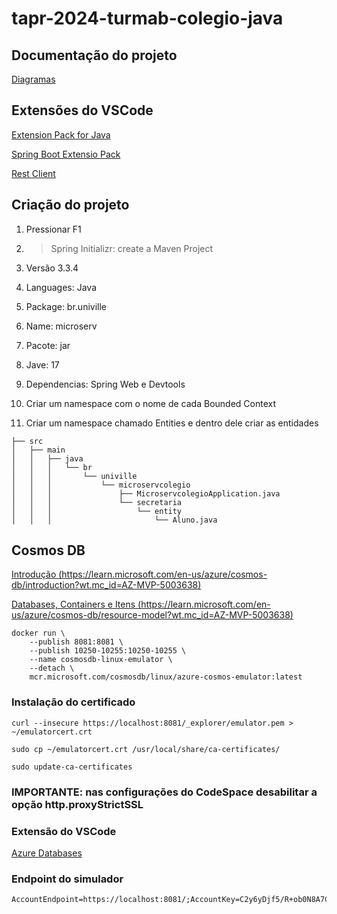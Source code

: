 # tapr-2024-turmab-colegio-java

## Documentação do projeto
[Diagramas](https://univillebr-my.sharepoint.com/:u:/g/personal/walter_s_univille_br/EWtm7BQwjlJJgXsTxgdj9UIB6YYhdA9x5ufNfKxCAtlKVg?e=cl21Nh)

## Extensões do VSCode
[Extension Pack for Java](https://marketplace.visualstudio.com/items?itemName=vscjava.vscode-java-pack?wt.mc_id=AZ-MVP-5003638)

[Spring Boot Extensio Pack](https://marketplace.visualstudio.com/items?itemName=vmware.vscode-boot-dev-pack?wt.mc_id=AZ-MVP-5003638)

[Rest Client](https://marketplace.visualstudio.com/items?itemName=humao.rest-client?wt.mc_id=AZ-MVP-5003638)

## Criação do projeto
1. Pressionar F1
2. >Spring Initializr: create a Maven Project
3. Versão 3.3.4
4. Languages: Java
5. Package: br.univille
6. Name: microserv<nome do subdominio>
7. Pacote: jar
8. Jave: 17
9. Dependencias: Spring Web e Devtools

10. Criar um namespace com o nome de cada Bounded Context
11. Criar um namespace chamado Entities e dentro dele criar as entidades
```
├── src
│   ├── main
│   │   ├── java
│   │   │   └── br
│   │   │       └── univille
│   │   │           └── microservcolegio
│   │   │               ├── MicroservcolegioApplication.java
│   │   │               └── secretaria
│   │   │                   └── entity
│   │   │                       └── Aluno.java
```

## Cosmos DB
[Introdução (https://learn.microsoft.com/en-us/azure/cosmos-db/introduction?wt.mc_id=AZ-MVP-5003638)](https://learn.microsoft.com/en-us/azure/cosmos-db/introduction?wt.mc_id=AZ-MVP-5003638)

[Databases, Containers e Itens (https://learn.microsoft.com/en-us/azure/cosmos-db/resource-model?wt.mc_id=AZ-MVP-5003638)](https://learn.microsoft.com/en-us/azure/cosmos-db/resource-model?wt.mc_id=AZ-MVP-5003638)

```
docker run \
    --publish 8081:8081 \
    --publish 10250-10255:10250-10255 \
    --name cosmosdb-linux-emulator \
    --detach \
    mcr.microsoft.com/cosmosdb/linux/azure-cosmos-emulator:latest    
```
### Instalação do certificado
```
curl --insecure https://localhost:8081/_explorer/emulator.pem > ~/emulatorcert.crt
```
```
sudo cp ~/emulatorcert.crt /usr/local/share/ca-certificates/
```
```
sudo update-ca-certificates
```
### IMPORTANTE: nas configurações do CodeSpace desabilitar a opção http.proxyStrictSSL

### Extensão do VSCode
[Azure Databases](https://marketplace.visualstudio.com/items?itemName=ms-azuretools.vscode-cosmosdb?wt.mc_id=AZ-MVP-5003638)
### Endpoint do simulador
```
AccountEndpoint=https://localhost:8081/;AccountKey=C2y6yDjf5/R+ob0N8A7Cgv30VRDJIWEHLM+4QDU5DE2nQ9nDuVTqobD4b8mGGyPMbIZnqyMsEcaGQy67XIw/Jw==;
```
